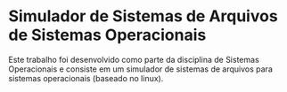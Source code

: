 # Simulador de Sistemas de Arquivos de Sistemas Operacionais

Este trabalho foi desenvolvido como parte da disciplina de Sistemas Operacionais e consiste em um simulador de sistemas de arquivos para sistemas operacionais (baseado no linux).
